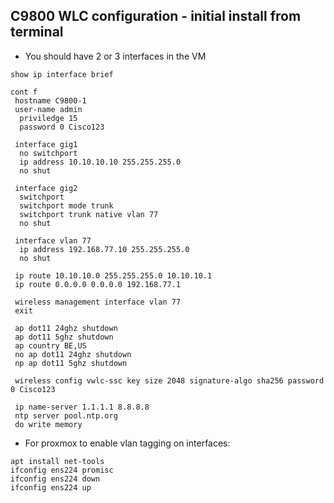 ## C9800 WLC configuration - initial install from terminal

- You should have 2 or 3 interfaces in the VM

```
show ip interface brief

cont f
 hostname C9800-1
 user-name admin
  priviledge 15
  password 0 Cisco123

 interface gig1
  no switchport
  ip address 10.10.10.10 255.255.255.0
  no shut

 interface gig2
  switchport
  switchport mode trunk
  switchport trunk native vlan 77
  no shut

 interface vlan 77
  ip address 192.168.77.10 255.255.255.0
  no shut

 ip route 10.10.10.0 255.255.255.0 10.10.10.1
 ip route 0.0.0.0 0.0.0.0 192.168.77.1

 wireless management interface vlan 77 
 exit

 ap dot11 24ghz shutdown
 ap dot11 5ghz shutdown
 ap country BE,US
 no ap dot11 24ghz shutdown
 np ap dot11 5ghz shutdown

 wireless config vwlc-ssc key size 2048 signature-algo sha256 password 0 Cisco123

 ip name-server 1.1.1.1 8.8.8.8
 ntp server pool.ntp.org
 do write memory
```

- For proxmox to enable vlan tagging on interfaces:

```
apt install net-tools
ifconfig ens224 promisc
ifconfig ens224 down
ifconfig ens224 up
```

